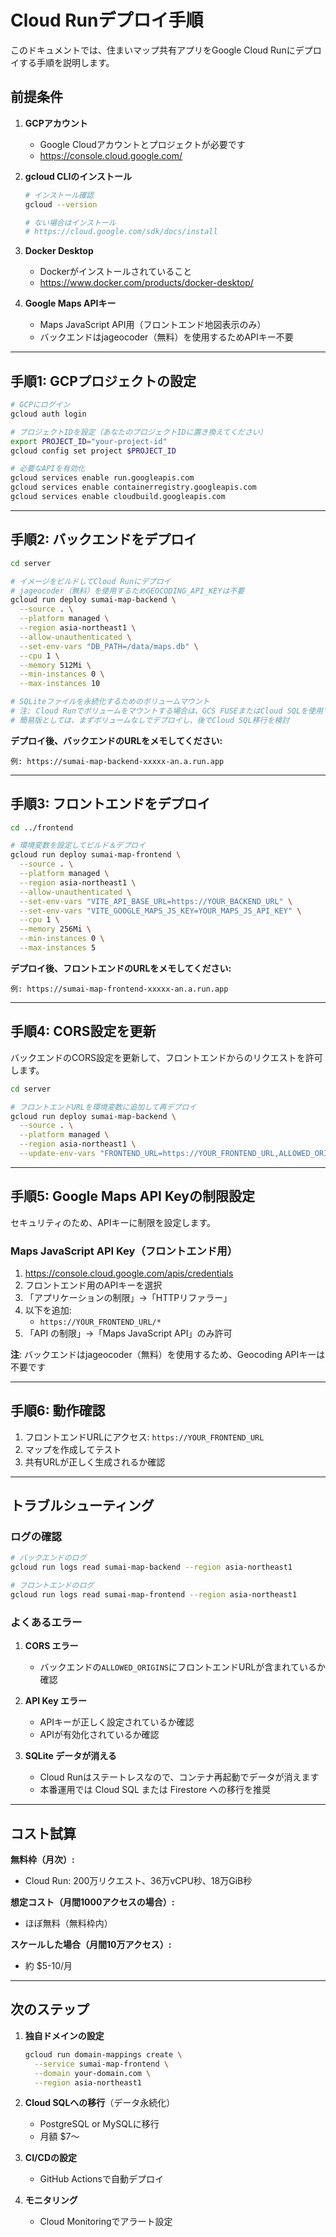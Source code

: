 # Cloud Runデプロイ手順

このドキュメントでは、住まいマップ共有アプリをGoogle Cloud Runにデプロイする手順を説明します。

## 前提条件

1. **GCPアカウント**
   - Google Cloudアカウントとプロジェクトが必要です
   - https://console.cloud.google.com/

2. **gcloud CLIのインストール**
   ```bash
   # インストール確認
   gcloud --version

   # ない場合はインストール
   # https://cloud.google.com/sdk/docs/install
   ```

3. **Docker Desktop**
   - Dockerがインストールされていること
   - https://www.docker.com/products/docker-desktop/

4. **Google Maps APIキー**
   - Maps JavaScript API用（フロントエンド地図表示のみ）
   - バックエンドはjageocoder（無料）を使用するためAPIキー不要

---

## 手順1: GCPプロジェクトの設定

```bash
# GCPにログイン
gcloud auth login

# プロジェクトIDを設定（あなたのプロジェクトIDに置き換えてください）
export PROJECT_ID="your-project-id"
gcloud config set project $PROJECT_ID

# 必要なAPIを有効化
gcloud services enable run.googleapis.com
gcloud services enable containerregistry.googleapis.com
gcloud services enable cloudbuild.googleapis.com
```

---

## 手順2: バックエンドをデプロイ

```bash
cd server

# イメージをビルドしてCloud Runにデプロイ
# jageocoder（無料）を使用するためGEOCODING_API_KEYは不要
gcloud run deploy sumai-map-backend \
  --source . \
  --platform managed \
  --region asia-northeast1 \
  --allow-unauthenticated \
  --set-env-vars "DB_PATH=/data/maps.db" \
  --cpu 1 \
  --memory 512Mi \
  --min-instances 0 \
  --max-instances 10

# SQLiteファイルを永続化するためのボリュームマウント
# 注: Cloud Runでボリュームをマウントする場合は、GCS FUSEまたはCloud SQLを使用する必要があります
# 簡易版としては、まずボリュームなしでデプロイし、後でCloud SQL移行を検討
```

**デプロイ後、バックエンドのURLをメモしてください:**
```
例: https://sumai-map-backend-xxxxx-an.a.run.app
```

---

## 手順3: フロントエンドをデプロイ

```bash
cd ../frontend

# 環境変数を設定してビルド＆デプロイ
gcloud run deploy sumai-map-frontend \
  --source . \
  --platform managed \
  --region asia-northeast1 \
  --allow-unauthenticated \
  --set-env-vars "VITE_API_BASE_URL=https://YOUR_BACKEND_URL" \
  --set-env-vars "VITE_GOOGLE_MAPS_JS_KEY=YOUR_MAPS_JS_API_KEY" \
  --cpu 1 \
  --memory 256Mi \
  --min-instances 0 \
  --max-instances 5
```

**デプロイ後、フロントエンドのURLをメモしてください:**
```
例: https://sumai-map-frontend-xxxxx-an.a.run.app
```

---

## 手順4: CORS設定を更新

バックエンドのCORS設定を更新して、フロントエンドからのリクエストを許可します。

```bash
cd server

# フロントエンドURLを環境変数に追加して再デプロイ
gcloud run deploy sumai-map-backend \
  --source . \
  --platform managed \
  --region asia-northeast1 \
  --update-env-vars "FRONTEND_URL=https://YOUR_FRONTEND_URL,ALLOWED_ORIGINS=https://YOUR_FRONTEND_URL"
```

---

## 手順5: Google Maps API Keyの制限設定

セキュリティのため、APIキーに制限を設定します。

### Maps JavaScript API Key（フロントエンド用）
1. https://console.cloud.google.com/apis/credentials
2. フロントエンド用のAPIキーを選択
3. 「アプリケーションの制限」→「HTTPリファラー」
4. 以下を追加:
   - `https://YOUR_FRONTEND_URL/*`
5. 「API の制限」→「Maps JavaScript API」のみ許可

**注**: バックエンドはjageocoder（無料）を使用するため、Geocoding APIキーは不要です

---

## 手順6: 動作確認

1. フロントエンドURLにアクセス: `https://YOUR_FRONTEND_URL`
2. マップを作成してテスト
3. 共有URLが正しく生成されるか確認

---

## トラブルシューティング

### ログの確認

```bash
# バックエンドのログ
gcloud run logs read sumai-map-backend --region asia-northeast1

# フロントエンドのログ
gcloud run logs read sumai-map-frontend --region asia-northeast1
```

### よくあるエラー

1. **CORS エラー**
   - バックエンドの`ALLOWED_ORIGINS`にフロントエンドURLが含まれているか確認

2. **API Key エラー**
   - APIキーが正しく設定されているか確認
   - APIが有効化されているか確認

3. **SQLite データが消える**
   - Cloud Runはステートレスなので、コンテナ再起動でデータが消えます
   - 本番運用では Cloud SQL または Firestore への移行を推奨

---

## コスト試算

**無料枠（月次）:**
- Cloud Run: 200万リクエスト、36万vCPU秒、18万GiB秒

**想定コスト（月間1000アクセスの場合）:**
- ほぼ無料（無料枠内）

**スケールした場合（月間10万アクセス）:**
- 約 $5-10/月

---

## 次のステップ

1. **独自ドメインの設定**
   ```bash
   gcloud run domain-mappings create \
     --service sumai-map-frontend \
     --domain your-domain.com \
     --region asia-northeast1
   ```

2. **Cloud SQLへの移行**（データ永続化）
   - PostgreSQL or MySQLに移行
   - 月額 $7～

3. **CI/CDの設定**
   - GitHub Actionsで自動デプロイ

4. **モニタリング**
   - Cloud Monitoringでアラート設定
